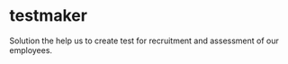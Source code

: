 testmaker
=========

Solution the help us to create test for recruitment and assessment of our employees.
